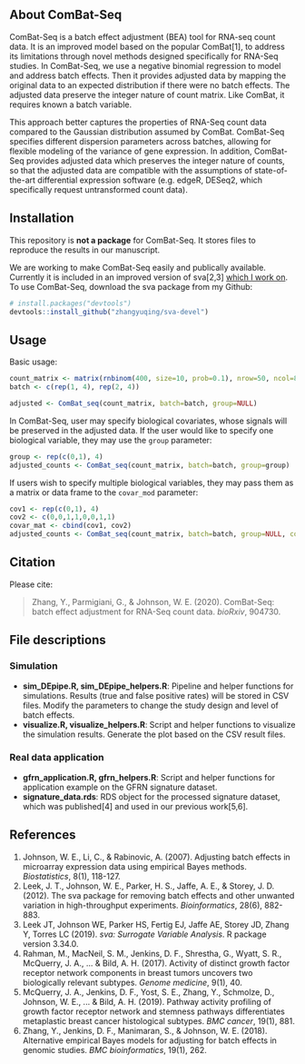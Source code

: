 ## About ComBat-Seq

ComBat-Seq is a batch effect adjustment (BEA) tool for RNA-seq count data. It is an improved model based on the popular ComBat[1], to address its limitations through novel methods designed specifically for RNA-Seq studies. In ComBat-Seq, we use a negative binomial regression to model and address batch effects. Then it provides adjusted data by mapping the original data to an expected distribution if there were no batch effects. The adjusted data preserve the integer nature of count matrix. Like ComBat, it requires known a batch variable.

This approach better captures the properties of RNA-Seq count data compared to the Gaussian distribution assumed by ComBat. ComBat-Seq specifies different dispersion parameters across batches, allowing for flexible modeling of the variance of gene expression. In addition, ComBat-Seq provides adjusted data which preserves the integer nature of counts, so that the adjusted data are compatible with the assumptions of state-of-the-art differential expression software (e.g. edgeR, DESeq2, which specifically request untransformed count data). 

## Installation

This repository is **not a package** for ComBat-Seq. It stores files to reproduce the results in our manuscript.

We are working to make ComBat-Seq easily and publically available. Currently it is included in an improved version of sva[2,3] [which I work on](https://github.com/zhangyuqing/sva-devel). To use ComBat-Seq, download the sva package from my Github:

```r
# install.packages("devtools")
devtools::install_github("zhangyuqing/sva-devel")
```

## Usage

Basic usage:

```r
count_matrix <- matrix(rnbinom(400, size=10, prob=0.1), nrow=50, ncol=8)
batch <- c(rep(1, 4), rep(2, 4))

adjusted <- ComBat_seq(count_matrix, batch=batch, group=NULL)
```
  
In ComBat-Seq, user may specify biological covariates, whose signals will be preserved in the adjusted data. If the user would like to specify one biological variable, they may use the `group` parameter:

```r
group <- rep(c(0,1), 4)
adjusted_counts <- ComBat_seq(count_matrix, batch=batch, group=group)
```
  
If users wish to specify multiple biological variables, they may pass them as a matrix or data frame to the `covar_mod` parameter:

```r
cov1 <- rep(c(0,1), 4)
cov2 <- c(0,0,1,1,0,0,1,1)
covar_mat <- cbind(cov1, cov2)
adjusted_counts <- ComBat_seq(count_matrix, batch=batch, group=NULL, covar_mod=covar_mat)
```

## Citation
Please cite:

> Zhang, Y., Parmigiani, G., & Johnson, W. E. (2020). ComBat-Seq: batch effect adjustment for RNA-Seq count data. *bioRxiv*, 904730.


## File descriptions

### Simulation

+ **sim_DEpipe.R, sim_DEpipe_helpers.R**: Pipeline and helper functions for simulations. Results (true and false positive rates) will be stored in CSV files. Modify the parameters to change the study design and level of batch effects.
+ **visualize.R, visualize_helpers.R**: Script and helper functions to visualize the simulation results. Generate the plot based on the CSV result files.

### Real data application

+ **gfrn_application.R, gfrn_helpers.R**: Script and helper functions for application example on the GFRN signature dataset.
+ **signature_data.rds**: RDS object for the processed signature dataset, which was published[4] and used in our previous work[5,6].

## References
1. Johnson, W. E., Li, C., & Rabinovic, A. (2007). Adjusting batch effects in microarray expression data using empirical Bayes methods. *Biostatistics*, 8(1), 118-127.
2. Leek, J. T., Johnson, W. E., Parker, H. S., Jaffe, A. E., & Storey, J. D. (2012). The sva package for removing batch effects and other unwanted variation in high-throughput experiments. *Bioinformatics*, 28(6), 882-883.
3. Leek JT, Johnson WE, Parker HS, Fertig EJ, Jaffe AE, Storey JD, Zhang Y, Torres LC (2019). *sva: Surrogate Variable Analysis*. R package version 3.34.0.
4. Rahman, M., MacNeil, S. M., Jenkins, D. F., Shrestha, G., Wyatt, S. R., McQuerry, J. A., ... & Bild, A. H. (2017). Activity of distinct growth factor receptor network components in breast tumors uncovers two biologically relevant subtypes. *Genome medicine*, 9(1), 40.
5. McQuerry, J. A., Jenkins, D. F., Yost, S. E., Zhang, Y., Schmolze, D., Johnson, W. E., ... & Bild, A. H. (2019). Pathway activity profiling of growth factor receptor network and stemness pathways differentiates metaplastic breast cancer histological subtypes. *BMC cancer*, 19(1), 881.
6. Zhang, Y., Jenkins, D. F., Manimaran, S., & Johnson, W. E. (2018). Alternative empirical Bayes models for adjusting for batch effects in genomic studies. *BMC bioinformatics*, 19(1), 262.
